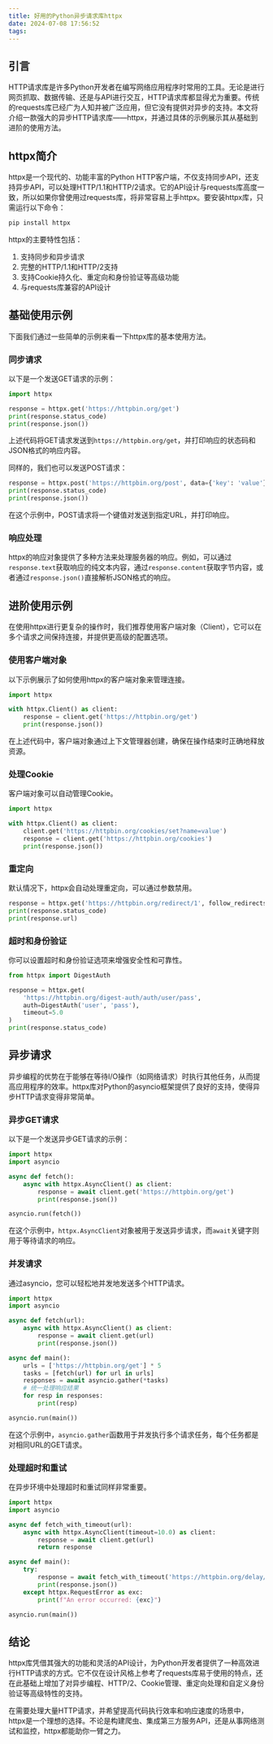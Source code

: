 ```yaml
---
title: 好用的Python异步请求库httpx
date: 2024-07-08 17:56:52
tags:
---
```

## 引言

HTTP请求库是许多Python开发者在编写网络应用程序时常用的工具。无论是进行网页抓取、数据传输、还是与API进行交互，HTTP请求库都显得尤为重要。传统的requests库已经广为人知并被广泛应用，但它没有提供对异步的支持。本文将介绍一款强大的异步HTTP请求库——httpx，并通过具体的示例展示其从基础到进阶的使用方法。

## httpx简介

httpx是一个现代的、功能丰富的Python HTTP客户端，不仅支持同步API，还支持异步API，可以处理HTTP/1.1和HTTP/2请求。它的API设计与requests库高度一致，所以如果你曾使用过requests库，将非常容易上手httpx。要安装httpx库，只需运行以下命令：

```bash
pip install httpx
```

httpx的主要特性包括：
1. 支持同步和异步请求
2. 完整的HTTP/1.1和HTTP/2支持
3. 支持Cookie持久化、重定向和身份验证等高级功能
4. 与requests库兼容的API设计

## 基础使用示例

下面我们通过一些简单的示例来看一下httpx库的基本使用方法。

### 同步请求
以下是一个发送GET请求的示例：

```python
import httpx

response = httpx.get('https://httpbin.org/get')
print(response.status_code)
print(response.json())
```
上述代码将GET请求发送到`https://httpbin.org/get`，并打印响应的状态码和JSON格式的响应内容。

同样的，我们也可以发送POST请求：

```python
response = httpx.post('https://httpbin.org/post', data={'key': 'value'})
print(response.status_code)
print(response.json())
```

在这个示例中，POST请求将一个键值对发送到指定URL，并打印响应。

### 响应处理
httpx的响应对象提供了多种方法来处理服务器的响应。例如，可以通过`response.text`获取响应的纯文本内容，通过`response.content`获取字节内容，或者通过`response.json()`直接解析JSON格式的响应。

## 进阶使用示例

在使用httpx进行更复杂的操作时，我们推荐使用客户端对象（Client），它可以在多个请求之间保持连接，并提供更高级的配置选项。

### 使用客户端对象
以下示例展示了如何使用httpx的客户端对象来管理连接。

```python
import httpx

with httpx.Client() as client:
    response = client.get('https://httpbin.org/get')
    print(response.json())
```

在上述代码中，客户端对象通过上下文管理器创建，确保在操作结束时正确地释放资源。

### 处理Cookie
客户端对象可以自动管理Cookie。

```python
import httpx

with httpx.Client() as client:
    client.get('https://httpbin.org/cookies/set?name=value')
    response = client.get('https://httpbin.org/cookies')
    print(response.json())
```

### 重定向
默认情况下，httpx会自动处理重定向，可以通过参数禁用。

```python
response = httpx.get('https://httpbin.org/redirect/1', follow_redirects=True)
print(response.status_code)
print(response.url)
```

### 超时和身份验证
你可以设置超时和身份验证选项来增强安全性和可靠性。

```python
from httpx import DigestAuth

response = httpx.get(
    'https://httpbin.org/digest-auth/auth/user/pass',
    auth=DigestAuth('user', 'pass'),
    timeout=5.0
)
print(response.status_code)
```

## 异步请求

异步编程的优势在于能够在等待I/O操作（如网络请求）时执行其他任务，从而提高应用程序的效率。httpx库对Python的asyncio框架提供了良好的支持，使得异步HTTP请求变得非常简单。

### 异步GET请求
以下是一个发送异步GET请求的示例：

```python
import httpx
import asyncio

async def fetch():
    async with httpx.AsyncClient() as client:
        response = await client.get('https://httpbin.org/get')
        print(response.json())

asyncio.run(fetch())
```

在这个示例中，`httpx.AsyncClient`对象被用于发送异步请求，而`await`关键字则用于等待请求的响应。

### 并发请求
通过asyncio，您可以轻松地并发地发送多个HTTP请求。

```python
import httpx
import asyncio

async def fetch(url):
    async with httpx.AsyncClient() as client:
        response = await client.get(url)
        print(response.json())

async def main():
    urls = ['https://httpbin.org/get'] * 5
    tasks = [fetch(url) for url in urls]
    responses = await asyncio.gather(*tasks)
	# 统一处理响应结果
	for resp in responses:
		print(resp)

asyncio.run(main())
```

在这个示例中，`asyncio.gather`函数用于并发执行多个请求任务，每个任务都是对相同URL的GET请求。

### 处理超时和重试
在异步环境中处理超时和重试同样非常重要。

```python
import httpx
import asyncio

async def fetch_with_timeout(url):
    async with httpx.AsyncClient(timeout=10.0) as client:
        response = await client.get(url)
        return response

async def main():
    try:
        response = await fetch_with_timeout('https://httpbin.org/delay/5')
        print(response.json())
    except httpx.RequestError as exc:
        print(f"An error occurred: {exc}")

asyncio.run(main())
```

## 结论

httpx库凭借其强大的功能和灵活的API设计，为Python开发者提供了一种高效进行HTTP请求的方式。它不仅在设计风格上参考了requests库易于使用的特点，还在此基础上增加了对异步编程、HTTP/2、Cookie管理、重定向处理和自定义身份验证等高级特性的支持。

在需要处理大量HTTP请求，并希望提高代码执行效率和响应速度的场景中，httpx是一个理想的选择。不论是构建爬虫、集成第三方服务API，还是从事网络测试和监控，httpx都能助你一臂之力。


